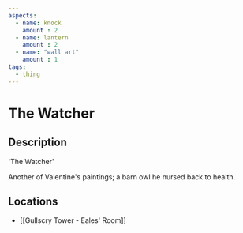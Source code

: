```yaml
---
aspects: 
  - name: knock
    amount : 2
  - name: lantern
    amount : 2
  - name: "wall art"
    amount : 1
tags:
  - thing
---
```


# The Watcher

## Description
'The Watcher'

Another of Valentine's paintings; a barn owl he nursed back to health.
## Locations
- [[Gullscry Tower - Eales' Room]]